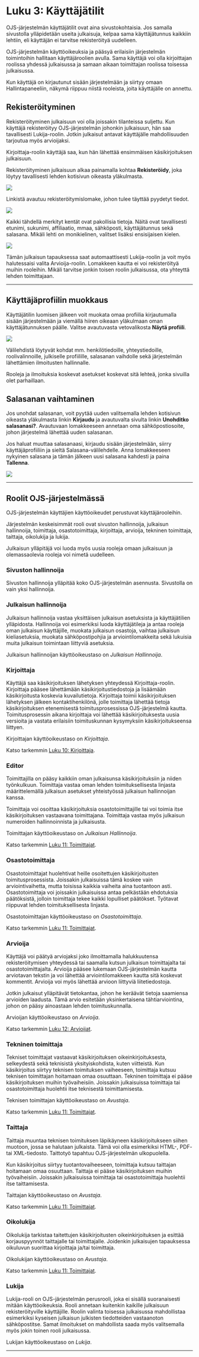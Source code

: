 # Luku 3: Käyttäjätilit

OJS-järjestelmän käyttäjätilit ovat aina sivustokohtaisia. Jos samalla sivustolla ylläpidetään useita julkaisuja, kelpaa sama käyttäjätunnus kaikkiin lehtiin, eli käyttäjän ei tarvitse rekisteröityä uudelleen.

OJS-järjestelmän käyttöoikeuksia ja pääsyä erilaisiin järjestelmän toimintoihin hallitaan käyttäjäroolien avulla. Sama käyttäjä voi olla kirjoittajan roolissa yhdessä julkaisussa ja samaan aikaan toimittajan roolissa toisessa julkaisussa. 

Kun käyttäjä on kirjautunut sisään järjestelmään ja siirtyy omaan Hallintapaneeliin, näkymä riippuu niistä rooleista, joita käyttäjälle on annettu.

## Rekisteröityminen

Rekisteröityminen julkaisuun voi olla joissakin tilanteissa suljettu. Kun käyttäjä rekisteröityy OJS-järjestelmän johonkin julkaisuun, hän saa tavallisesti Lukija-roolin. Jotkin julkaisut antavat käyttäjälle mahdollisuuden tarjoutua myös arvioijaksi.

Kirjoittaja-roolin käyttäjä saa, kun hän lähettää ensimmäisen käsikirjoituksen julkaisuun.

Rekisteröityminen julkaisuun alkaa painamalla kohtaa **Rekisteröidy**, joka löytyy tavallisesti lehden kotisivun oikeasta yläkulmasta.

![](./assets/learning-ojs-3-registration.png)

Linkistä avautuu rekisteröitymislomake, johon tulee täyttää pyydetyt tiedot.

![](./assets/learning-ojs-3-registration-form-1.png)

Kaikki tähdellä merkityt kentät ovat pakollisia tietoja. Näitä ovat tavallisesti etunimi, sukunimi, affiliaatio, mmaa, sähköposti, käyttäjätunnus sekä salasana. Mikäli lehti on monikielinen, valitset lisäksi ensisijaisen kielen.

![](./assets/learning-ojs-3-registration-form-2.png)

Tämän julkaisun tapauksessa saat automaattisesti Lukija-roolin ja voit myös halutessaisi valita Arvioija-roolin. Lomakkeen kautta ei voi rekisteröityä muihin rooleihin. Mikäli tarvitse jonkin toisen roolin julkaisussa, ota yhteyttä lehden toimittajaan.

<hr />

## Käyttäjäprofiilin muokkaus

Käyttäjätilin luomisen jälkeen voit muokata omaa profiilia kirjautumalla sisään järjestelmään ja viemällä hiiren oikeaan yläkulmaan oman käyttäjätunnuksen päälle. Valitse avautuvasta vetovalikosta **Näytä profiili**.

![](./assets/learning-ojs3.1-ed-view-profile1.png)

Välilehdistä löytyvät kohdat mm. henkilötiedoille, yhteystiedoille, roolivalinnoille, julkiselle profiilille, salasanan vaihdolle sekä järjestelmän lähettämien ilmoitusten hallinnalle.

Rooleja ja ilmoituksia koskevat asetukset koskevat sitä lehteä, jonka sivuilla olet parhaillaan.

## Salasanan vaihtaminen

Jos unohdat salasanan, voit pyytää uuden valitsemalla lehden kotisivun oikeasta yläkulmasta linkin **Kirjaudu** ja avautuvalta sivulta linkin **Unohditko salasanasi?**. Avautuvaan lomakkeeseen annetaan oma sähköpostiosoite, johon järjestelmä lähettää uuden salasanan.

Jos haluat muuttaa salasanaasi, kirjaudu sisään järjestelmään, siirry käyttäjäprofiiliin ja sieltä Salasana-välilehdelle. Anna lomakkeeseen nykyinen salasana ja tämän jälkeen uusi salasana kahdesti ja paina **Tallenna**.

![](./assets/learning-ojs3.1-ed-change-pw1.png)

<hr />

## Roolit OJS-järjestelmässä

OJS-järjestelmän käyttäjien käyttöoikeudet perustuvat käyttäjärooleihin.

Järjestelmän keskeisimmät rooli ovat sivuston hallinnoija, julkaisun hallinnoija, toimittaja, osastotoimittaja, kirjoittaja, arvioija, tekninen toimittaja, taittaja, oikolukija ja lukija.

Julkaisun ylläpitäjä voi luoda myös uusia rooleja omaan julkaisuun ja olemassaolevia rooleja voi nimetä uudelleen.

### Sivuston hallinnoija
Sivuston hallinnoija ylläpitää koko OJS-järjestelmän asennusta. Sivustolla on vain yksi hallinnoija.

### Julkaisun hallinnoija
Julkaisun hallinnoija vastaa yksittäisen julkaisun asetuksista ja käyttäjätilien ylläpidosta. Hallinnoija voi esimerkiksi luoda käyttäjätileja ja antaa rooleja oman julkaisun käyttäjille, muokata julkaisun osastoja, vaihtaa julkaisun kieliasetuksia, muokata sähköpostipohjia ja arviointilomakkeita sekä lukuisia muita julkaisun toimintaan liittyviä asetuksia.

Julkaisun hallinnoijan käyttöoikeustaso on *Julkaisun Hallinnoija*.

### Kirjoittaja

Käyttäjä saa käsikirjoituksen lähetyksen yhteydessä Kirjoittaja-roolin. Kirjoittaja pääsee lähettämään käsikirjoitustiedostoja ja lisäämään käsikirjoitusta koskevia kuvailutietoja. Kirjoittaja toimii käsikirjoituksen lähetyksen jälkeen kontaktihenkilönä, jolle toimittaja lähettää tietoja käsikirjoituksen etenemisestä toimitusprosessissa OJS-järjestelmä kautta. Toimitusprosessin aikana kirjoittaja voi lähettää käsikirjoituksesta uusia versioita ja vastata erilaisiin toimituskunnan kysymyksiin käsikirjoitukseensa liittyen.

Kirjoittajan käyttöoikeustaso on *Kirjoittaja*.

Katso tarkemmin [Luku 10: Kirjoittaja](./editorial-workflow.md).

### Editor

Toimittajilla on pääsy kaikkiin oman julkaisunsa käsikirjoituksiin ja niiden työnkulkuun. Toimittaja vastaa oman lehden toimituksellisesta linjasta määrittelemällä julkaisun asetukset yhteistyössä julkaisun hallinnoijan kanssa.

Toimittaja voi osoittaa käsikirjoituksia osastotoimittajille tai voi toimia itse käsikirjoituksen vastaavana toimittajana. Toimittaja vastaa myös julkaisun numeroiden hallinnoinnista ja julkaisusta.

Toimittajan käyttöoikeustaso on *Julkaisun Hallinnoija*.

Katso tarkemmin [Luku 11: Toimittajat](./editorial-workflow.md).

### Osastotoimittaja

Osastotoimittajat huolehtivat heille osoitettujen käsikirjoitusten toimitusprosessista. Joissakin julkaisuissa tämä koskee vain arviointivaihetta, mutta toisissa kaikkia vaiheita aina tuotantoon asti. Osastotoimittaja voi joissakin julkaisuissa antaa pelkästään ehdotuksia päätöksistä, jolloin toimittaja tekee kaikki lopulliset päätökset. Työtavat riippuvat lehden toimituksellisesta linjasta.

Osastotoimittajan käyttöoikeustaso on *Osastotoimittaja*.

Katso tarkemmin [Luku 11: Toimittajat](./editorial-workflow.md).

### Arvioija

Käyttäjä voi päätyä arviojaksi joko ilmoittamalla halukkuutensa rekisteröitymisen yhteydessä tai saamalla kutsun julkaisun toimittajalta tai osastotoimittajalta. Arvioija pääsee lukemaan OJS-järjestelmän kautta arviotavan tekstin ja voi lähettää arviointilomakkeen kautta sitä koskevat kommentit. Arvioija voi myös lähettää arvioon liittyviä liitetiedostoja.

Jotkin julkaisut ylläpitävät tietokantaa, johon he keräävät tietoja saamiensa arvioiden laadusta. Tämä arvio esitetään yksinkertaisena tähtiarviointina, johon on pääsy ainoastaan lehden toimituskunnalla.

Arvioijan käyttöoikeustaso on *Arvioija*.

Katso tarkemmin [Luku 12: Arvioijat](./reviewing.md).

### Tekninen toimittaja

Tekniset toimittajat vastaavat käsikirjoituksen oikeinkirjoituksesta, selkeydestä sekä teknisistä yksityiskohdista, kuten viitteistä. Kun käsikirjoitus siirtyy teknisen toimituksen vaiheeseen, toimittaja kutsuu teknisen toimittajan hoitamaan omaa osuuttaan. Tekninen toimittaja ei pääse käsikirjoituksen muihin työvaiheisiin. Joissakin julkaisuissa toimittaja tai osastotoimittaja huolehtii itse teknisestä toimittamisesta.

Teknisen toimittajan käyttöoikeustaso on *Avustaja*.

Katso tarkemmin [Luku 11: Toimittajat](./editorial-workflow.md).

### Taittaja

Taittaja muuntaa teknisen toimituksen läpikäyneen käsikirjoitukseen siihen muotoon, jossa se halutaan julkaista. Tämä voi olla esimerkiksi HTML-, PDF- tai XML-tiedosto. Taittotyö tapahtuu OJS-järjestelmän ulkopuolella.

Kun käsikirjoitus siirtyy tuotantovaiheeseen, toimittaja kutsuu taittajan hoitamaan omaa osuuttaan. Taittaja ei pääse käsikirjoituksen muihin työvaiheisiin. Joissakin julkaisuissa toimittaja tai osastotoimittaja huolehtii itse taittamisesta.

Taittajan käyttöoikeustaso on *Avustaja*.

Katso tarkemmin [Luku 11: Toimittajat](./editorial-workflow.md).

### Oikolukija

Oikolukija tarkistaa taitettujen käsikirjoitusten oikeinkirjoituksen ja esittää korjauspyynnöt taittajalle tai toimittajalle. Joidenkin julkaisujen tapauksessa oikuluvun suorittaa kirjoittaja ja/tai toimittaja.

Oikolukijan käyttöoikeustaso on *Avustaja*.

Katso tarkemmin [Luku 11: Toimittajat](./editorial-workflow.md).

### Lukija

Lukija-rooli on OJS-järjestelmän perusrooli, joka ei sisällä suoranaisesti mitään käyttöoikeuksia. Rooli annetaan kuitenkin kaikille julkaisuun rekisteröityville käyttäjille. Roolin valinta toisessa julkaisussa mahdollistaa esimerkiksi kyseisen julkaisun julkisten tiedotteiden vastaanoton sähköpostitse. Samat ilmoitukset on mahdollista saada myös valitsemalla myös jokin toinen rooli julkaisussa.

Lukijan käyttöoikeustaso on *Lukija*.

<hr />
